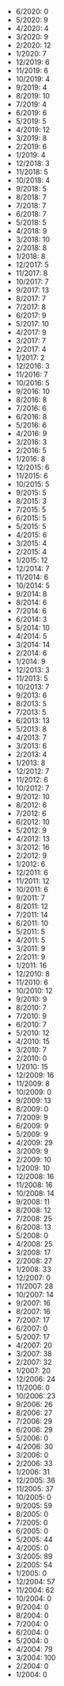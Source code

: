 *  6/2020: 0
*  5/2020: 9
*  4/2020: 4
*  3/2020: 9
*  2/2020: 12
*  1/2020: 7
*  12/2019: 6
*  11/2019: 6
*  10/2019: 4
*  9/2019: 4
*  8/2019: 10
*  7/2019: 4
*  6/2019: 6
*  5/2019: 5
*  4/2019: 12
*  3/2019: 8
*  2/2019: 6
*  1/2019: 4
*  12/2018: 3
*  11/2018: 5
*  10/2018: 4
*  9/2018: 5
*  8/2018: 7
*  7/2018: 7
*  6/2018: 7
*  5/2018: 5
*  4/2018: 9
*  3/2018: 10
*  2/2018: 8
*  1/2018: 8
*  12/2017: 5
*  11/2017: 8
*  10/2017: 7
*  9/2017: 13
*  8/2017: 7
*  7/2017: 8
*  6/2017: 9
*  5/2017: 10
*  4/2017: 9
*  3/2017: 7
*  2/2017: 4
*  1/2017: 2
*  12/2016: 3
*  11/2016: 7
*  10/2016: 5
*  9/2016: 10
*  8/2016: 8
*  7/2016: 6
*  6/2016: 8
*  5/2016: 6
*  4/2016: 9
*  3/2016: 3
*  2/2016: 5
*  1/2016: 8
*  12/2015: 6
*  11/2015: 6
*  10/2015: 5
*  9/2015: 5
*  8/2015: 3
*  7/2015: 5
*  6/2015: 5
*  5/2015: 5
*  4/2015: 6
*  3/2015: 4
*  2/2015: 4
*  1/2015: 12
*  12/2014: 7
*  11/2014: 6
*  10/2014: 5
*  9/2014: 8
*  8/2014: 6
*  7/2014: 6
*  6/2014: 3
*  5/2014: 10
*  4/2014: 5
*  3/2014: 14
*  2/2014: 6
*  1/2014: 9
*  12/2013: 3
*  11/2013: 5
*  10/2013: 7
*  9/2013: 6
*  8/2013: 5
*  7/2013: 5
*  6/2013: 13
*  5/2013: 8
*  4/2013: 7
*  3/2013: 6
*  2/2013: 4
*  1/2013: 8
*  12/2012: 7
*  11/2012: 6
*  10/2012: 7
*  9/2012: 10
*  8/2012: 6
*  7/2012: 6
*  6/2012: 10
*  5/2012: 9
*  4/2012: 13
*  3/2012: 16
*  2/2012: 9
*  1/2012: 6
*  12/2011: 6
*  11/2011: 12
*  10/2011: 6
*  9/2011: 7
*  8/2011: 12
*  7/2011: 14
*  6/2011: 10
*  5/2011: 5
*  4/2011: 5
*  3/2011: 9
*  2/2011: 9
*  1/2011: 16
*  12/2010: 8
*  11/2010: 6
*  10/2010: 12
*  9/2010: 9
*  8/2010: 7
*  7/2010: 9
*  6/2010: 7
*  5/2010: 12
*  4/2010: 15
*  3/2010: 7
*  2/2010: 0
*  1/2010: 15
*  12/2009: 16
*  11/2009: 8
*  10/2009: 0
*  9/2009: 13
*  8/2009: 0
*  7/2009: 9
*  6/2009: 9
*  5/2009: 9
*  4/2009: 29
*  3/2009: 9
*  2/2009: 10
*  1/2009: 10
*  12/2008: 16
*  11/2008: 16
*  10/2008: 14
*  9/2008: 11
*  8/2008: 12
*  7/2008: 25
*  6/2008: 13
*  5/2008: 0
*  4/2008: 25
*  3/2008: 17
*  2/2008: 27
*  1/2008: 33
*  12/2007: 0
*  11/2007: 28
*  10/2007: 14
*  9/2007: 16
*  8/2007: 16
*  7/2007: 17
*  6/2007: 0
*  5/2007: 17
*  4/2007: 20
*  3/2007: 38
*  2/2007: 32
*  1/2007: 20
*  12/2006: 24
*  11/2006: 0
*  10/2006: 23
*  9/2006: 26
*  8/2006: 27
*  7/2006: 29
*  6/2006: 29
*  5/2006: 0
*  4/2006: 30
*  3/2006: 0
*  2/2006: 33
*  1/2006: 31
*  12/2005: 36
*  11/2005: 37
*  10/2005: 0
*  9/2005: 59
*  8/2005: 0
*  7/2005: 0
*  6/2005: 0
*  5/2005: 44
*  4/2005: 0
*  3/2005: 89
*  2/2005: 54
*  1/2005: 0
*  12/2004: 57
*  11/2004: 62
*  10/2004: 0
*  9/2004: 0
*  8/2004: 0
*  7/2004: 0
*  6/2004: 0
*  5/2004: 0
*  4/2004: 79
*  3/2004: 100
*  2/2004: 0
*  1/2004: 0